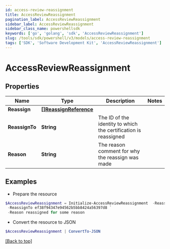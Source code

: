 ```yaml
---
id: access-review-reassignment
title: AccessReviewReassignment
pagination_label: AccessReviewReassignment
sidebar_label: AccessReviewReassignment
sidebar_class_name: powershellsdk
keywords: ['go', 'golang', 'sdk', 'AccessReviewReassignment'] 
slug: /tools/sdk/powershell/v3/models/access-review-reassignment
tags: ['SDK', 'Software Development Kit', 'AccessReviewReassignment']
---
```



# AccessReviewReassignment

## Properties

Name | Type | Description | Notes
------------ | ------------- | ------------- | -------------
**Reassign** |  [**[]ReassignReference**](reassign-reference) |  | 
**ReassignTo** |  **String** | The ID of the identity to which the certification is reassigned | 
**Reason** |  **String** | The reason comment for why the reassign was made | 

## Examples

- Prepare the resource
```powershell
$AccessReviewReassignment = Initialize-AccessReviewReassignment  -Reassign null `
 -ReassignTo ef38f94347e94562b5bb8424a56397d8 `
 -Reason reassigned for some reason
```

- Convert the resource to JSON
```powershell
$AccessReviewReassignment | ConvertTo-JSON
```


[[Back to top]](#) 

